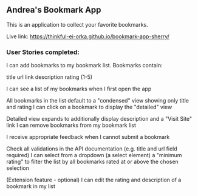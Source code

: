 ## Andrea's Bookmark App

This is an application to collect your favorite bookmarks.

Live link: https://thinkful-ei-orka.github.io/bookmark-app-sherry/

### User Stories completed:

I can add bookmarks to my bookmark list. Bookmarks contain:

title
url link
description
rating (1-5)

I can see a list of my bookmarks when I first open the app

All bookmarks in the list default to a "condensed" view showing only title and rating
I can click on a bookmark to display the "detailed" view

Detailed view expands to additionally display description and a "Visit Site" link
I can remove bookmarks from my bookmark list

I receive appropriate feedback when I cannot submit a bookmark

Check all validations in the API documentation (e.g. title and url field required)
I can select from a dropdown (a select element) a "minimum rating" to filter the list by all bookmarks rated at or above the chosen selection

(Extension feature - optional) I can edit the rating and description of a bookmark in my list